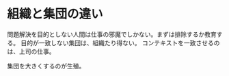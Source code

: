 # 組織と集団の違い

問題解決を目的としない人間は仕事の邪魔でしかない。まずは排除するか教育する。
目的が一致しない集団は、組織たり得ない。
コンテキストを一致させるのは、上司の仕事。

集団を大きくするのが生殖。
